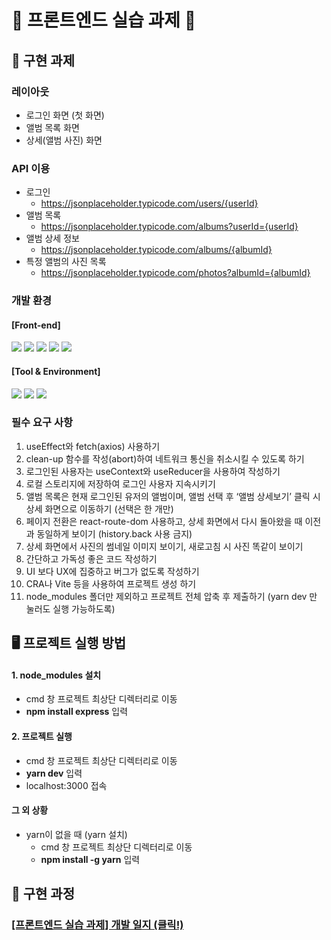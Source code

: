 # 🌟 프론트엔드 실습 과제 🌟

## 🚩 구현 과제

### 레이아웃

- 로그인 화면 (첫 화면)
- 앨범 목록 화면
- 상세(앨범 사진) 화면

### API 이용

- 로그인
  - https://jsonplaceholder.typicode.com/users/{userId}
- 앨범 목록
  - https://jsonplaceholder.typicode.com/albums?userId={userId}
- 앨범 상세 정보
  - https://jsonplaceholder.typicode.com/albums/{albumId}
- 특정 앨범의 사진 목록
  - https://jsonplaceholder.typicode.com/photos?albumId={albumId}

### 개발 환경

#### [Front-end]

<img src="https://img.shields.io/badge/React-61DAFB?style=flat-square&logo=React&logoColor=black"/>
<img src="https://shields.io/badge/TypeScript-3178C6?logo=TypeScript&logoColor=FFF&style=flat-square">
<img src="https://img.shields.io/badge/HTML5-E34F26?style=flat-square&logo=html5&logoColor=white"/>
<img src="https://img.shields.io/badge/CSS3-1572B6?style=flat-square&logo=css3&logoColor=white"/>
<img src="https://img.shields.io/badge/Tailwind CSS-06B6D4?style=flat-square&logo=Tailwind CSS&logoColor=white"/>

#### [Tool & Environment]

<img src="https://img.shields.io/badge/Visual Studio Code-007ACC?style=flat-square&logo=Visual Studio Code&logoColor=white"/>
<img src="https://img.shields.io/badge/Git-F05032?style=flat-square&logo=git&logoColor=white"/>
<img src="https://img.shields.io/badge/GitHub-181717?style=flat-square&logo=GitHub&logoColor=white"/>

### 필수 요구 사항

1. useEffect와 fetch(axios) 사용하기
2. clean-up 함수를 작성(abort)하여 네트워크 통신을 취소시킬 수 있도록 하기
3. 로그인된 사용자는 useContext와 useReducer을 사용하여 작성하기
4. 로컬 스토리지에 저장하여 로그인 사용자 지속시키기
5. 앨범 목록은 현재 로그인된 유저의 앨범이며, 앨범 선택 후 ‘앨범 상세보기’ 클릭 시 상세 화면으로 이동하기 (선택은 한 개만)
6. 페이지 전환은 react-route-dom 사용하고, 상세 화면에서 다시 돌아왔을 때 이전과 동일하게 보이기 (history.back 사용 금지)
7. 상세 화면에서 사진의 썸네일 이미지 보이기, 새로고침 시 사진 똑같이 보이기
8. 간단하고 가독성 좋은 코드 작성하기
9. UI 보다 UX에 집중하고 버그가 없도록 작성하기
10. CRA나 Vite 등을 사용하여 프로젝트 생성 하기
11. node_modules 폴더만 제외하고 프로젝트 전체 압축 후 제출하기 (yarn dev 만 눌러도 실행 가능하도록)

## 🖥️ 프로젝트 실행 방법

#### 1. node_modules 설치

- cmd 창 프로젝트 최상단 디렉터리로 이동
- **npm install express** 입력

#### 2. 프로젝트 실행

- cmd 창 프로젝트 최상단 디렉터리로 이동
- **yarn dev** 입력
- localhost:3000 접속

#### 그 외 상황

- yarn이 없을 때 (yarn 설치)
  - cmd 창 프로젝트 최상단 디렉터리로 이동
  - **npm install -g yarn** 입력

## 🚀 구현 과정

### [[프론트엔드 실습 과제] 개발 일지 (클릭!)](https://unleashed-fire-109.notion.site/bd3e8ccc518947df8fd764ac8bb24f40?pvs=4)
